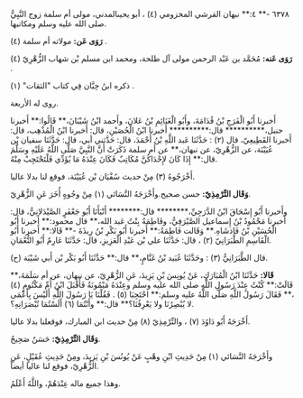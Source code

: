٦٣٧٨ -** ٤:** نبهان القرشي المخزومي (٤) ، أبو يحيىالمدني، مولى أم سلمة زوج النَّبِيُّ صلى الله عليه وسلم ومكاتبها.

**رَوَى عَن:** مولاته أم سلمة (٤) .

**رَوَى عَنه:** مُحَمَّد بن عَبْد الرحمن مولى آل طلحة، ومحمد ابن مسلم بْن شهاب الزُّهْرِيّ (٤) .

ذكره ابنُ حِبَّان فِي كتاب "الثقات" (١) .

روى له الأربعة.

أَخبرنا أَبُو الْفَرَجِ بْنُ قُدَامَةَ، وأَبُو الْغَنَائِمِ بْنُ عَلانَ، وأَحمد ابْنُ شَيْبَانَ،** قَالُوا:** أَخبرنا حنبل،********** قال:********** أَخبرنا ابْنُ الْحُصَيْنِ، قال: أَخبرنا ابْنُ الْمُذْهِب، قال: أَخبرنا القَطِيعِيّ، قال (٢) : حَدَّثَنَا عَبد اللَّهِ بْنُ أَحْمَدَ، قال: حَدَّثني أبي، قال: حَدَّثَنَا سفيان بْن عُيَيْنَة، عن الزُّهْرِيّ، عن نبهان،** عن أم سلمة ذَكَرَتْ أَنَّ النَّبِيَّ صَلَّى اللَّهُ عَلَيْهِ وسَلَّمَ قال:** إِذَا كَانَ لإِحْدَاكُنَّ مُكَاتِبٌ فَكَانَ عِنْدَهُ مَا يُؤَدِّي فَلْتَحْتَجِبْ مِنْهُ.

أَخْرَجُوهُ (٣) مِنْ حديث سُفْيَان بْن عُيَيْنَة، فوقع لنا بدلا عاليا.

**وَقَال التِّرْمِذِيّ:** حسن صحيح.وأَخْرَجَهُ النَّسَائي (١) مِنْ وجُوهٍ أُخَرَ عَنِ الزُّهْرِيّ.

وأَخبرنا أَبُو إِسْحَاقَ ابْنُ الدَّرَجِيِّ،******** قال:******** أَنْبَأَنَا أَبُو جَعْفَرٍ الصَّيْدَلانِيُّ، قال: أَخبرنا مَحْمُودُ بْنُ إِسماعيل الصَّيْرَفِيُّ، وفَاطِمَةُ بِنْتُ عَبد الله،** قال محمود:** أَخبرنا أَبُو الْحُسَيْنِ بْنُ فَاذشَاهِ.** وَقَالت فَاطِمَةُ:** أَخبرنا أَبُو بَكْرِ بْنُ رِيذَةَ -** قَالا:** أَخبرنا أَبُو الْقَاسِمِ الطَّبَرَانِيّ (٢) ، قال: حَدَّثَنَا علي بْن عَبْدِ الْعَزِيزِ، قال: حَدَّثَنَا عَارِمٌ أَبُو النُّعْمَانِ.

(ح) قال الطَّبَرَانِيُّ (٣) : وحَدَّثَنَا عُبَيد بْنُ غَنَّامٍ،** قال:** حَدَّثَنَا أَبُو بَكْر بْن أَبي شَيْبَة.

**قَالا:** حَدَّثَنَا ابْنُ الْمُبَارَكِ، عَنْ يُونِسَ بْنِ يَزِيدَ، عَنِ الزُّهْرِيّ، عن نبهان، عن أم سَلَمَةَ،** قَالَتْ:** كُنْتُ عِنْدَ رَسُولِ اللَّهِ صلى الله عليه وسلم وعِنْدَهُ مَيْمُونَةُ فَأَقْبَلَ ابْنُ أُمِّ مَكْتُومٍ (٤) ،** فَقَالَ رَسُولُ اللَّهِ صَلَّى اللَّهُ عليه وسلم:** احْتَجِبَا (٥) . فَقُلْنَا يَا رَسُولَ اللَّهِ أَلَيْسَ بِأَعْمَى لا يُبْصِرُنَا ولا يَعْرِفُنَا؟** قال:** وأَنْتُمَا (٦) أَلَسْتُمَا تُبْصَرَانِهِ؟.

أَخْرَجَهُ أَبُو دَاوُدَ (٧) ، والتِّرْمِذِيّ (٨) مِنْ حديث ابن المبارك، فوقعلنا بدلا عاليا.

**وَقَال التِّرْمِذِيّ:** حَسَنٌ صَحِيحٌ.

وأَخْرَجَهُ النَّسَائي (١) مِنْ حَدِيثِ ابْنِ وهْبٍ عَنْ يُونُسَ بْنِ يَزِيدَ، ومِنْ حَدِيثِ عُقَيْلٍ، عَنِ الزُّهْرِيّ، فوقع لنا عاليا أيضاً.

وهذا جميع ماله عِنْدَهُمْ، واللَّهُ أَعْلَمُ.